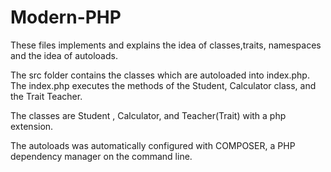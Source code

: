 # Modern-PHP

These files implements and explains the idea of classes,traits, namespaces and the idea of autoloads.

The src folder contains the classes which are autoloaded into index.php. The index.php executes the methods of the Student, Calculator class, and the Trait Teacher.

The classes are Student , Calculator, and Teacher(Trait) with a php extension.

The autoloads was automatically configured with COMPOSER, a PHP dependency manager on the command line.


